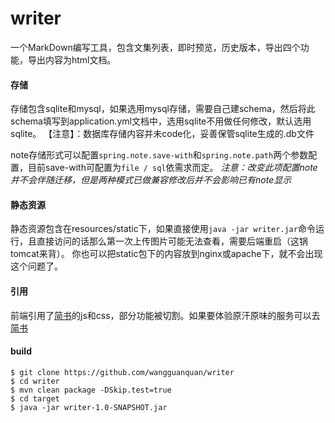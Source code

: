 # writer
一个MarkDown编写工具，包含文集列表，即时预览，历史版本，导出四个功能，导出内容为html文档。

#### 存储
存储包含sqlite和mysql，如果选用mysql存储，需要自己建schema，然后将此schema填写到application.yml文档中，选用sqlite不用做任何修改，默认选用sqlite。
【注意】：数据库存储内容并未code化，妥善保管sqlite生成的.db文件

note存储形式可以配置`spring.note.save-with`和`spring.note.path`两个参数配置，目前save-with可配置为`file / sql`依需求而定。
*注意：改变此项配置note并不会伴随迁移，但是两种模式已做兼容修改后并不会影响已有note显示*

#### 静态资源
静态资源包含在resources/static下，如果直接使用`java -jar writer.jar`命令运行，且直接访问的话那么第一次上传图片可能无法查看，需要后端重启（这锅tomcat来背）。
你也可以把static包下的内容放到nginx或apache下，就不会出现这个问题了。

#### 引用
前端引用了[简书](https://www.jianshu.com)的js和css，部分功能被切割。如果要体验原汗原味的服务可以去[简书](https://www.jianshu.com)

#### build
```
$ git clone https://github.com/wangguanquan/writer
$ cd writer
$ mvn clean package -DSkip.test=true
$ cd target
$ java -jar writer-1.0-SNAPSHOT.jar
```
